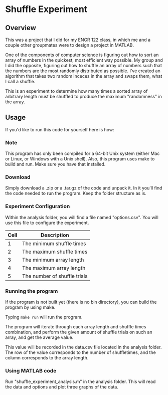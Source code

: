 # Shuffle Experiment

## Overview

This was a project that I did for my ENGR 122 class, in which me and a couple other groupmates were to design a project in MATLAB. 

One of the components of computer science is figuring out how to sort an array of numbers in the quickest, most efficient way possible. My group and I did the opposite, figuring out how to shuffle an array of numbers such that the numbers are the most randomly distributed as possible. I've created an algorithm that takes two random inceces in the array and swaps them, what I call a shuffle.

This is an experiment to determine how many times a sorted array of arbitrary length must be shuffled to produce the maximum "randomness" in the array.

## Usage
If you'd like to run this code for yourself here is how:

### Note
This program has only been compiled for a 64-bit Unix system (either Mac or Linux, or Windows with a Unix shell). Also, this program uses make to build and run. Make sure you have that installed.

### Download
Simply download a .zip or a .tar.gz of the code and unpack it. In it you'll find the code needed to run the program. Keep the folder structure as is.

### Experiment Configuration
Within the analysis folder, you will find a file named "options.csv". You will use this file to configure the experiment.

| Cell |         Description          |
|------|------------------------------|
|   1  | The minimum shuffle times    |
|   2  | The maximum shuffle times    |
|   3  | The minimum array length     |
|   4  | The maximum array length     |
|   5  | The number of shuffle trials |

### Running the program
If the program is not built yet (there is no bin directory), you can build the program by using make.

Typing `make run` will run the program.

The program will iterate through each array length and shuffle times combination, and perform the given amount of shuffle trials on such an array, and get the average value.

This value will be recorded in the data.csv file located in the analysis folder. The row of the value corresponds to the number of shuffletimes, and the column corresponds to the array length.

### Using MATLAB code
Run "shuffle_experiment_analysis.m" in the analysis folder. This will read the data and options and plot three graphs of the data.
